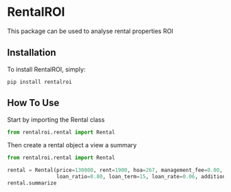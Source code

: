 RentalROI
====================

This package can be used to analyse rental properties ROI


Installation
--------------------

To install RentalROI, simply:

```commandline
pip install rentalroi
```


How To Use
--------------------

Start by importing the Rental class 

```python
from rentalroi.rental import Rental

```

Then create a rental object a view a summary

```python
from rentalroi.rental import Rental

rental = Rental(price=130000, rent=1900, hoa=267, management_fee=0.00, tax_rate=0.0112, insurance_rate=0.004, \
                loan_ratio=0.80, loan_term=15, loan_rate=0.06, additional_investment=20000)
rental.summarize
```
